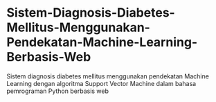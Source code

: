# Sistem-Diagnosis-Diabetes-Mellitus-Menggunakan-Pendekatan-Machine-Learning-Berbasis-Web
Sistem diagnosis diabetes mellitus menggunakan pendekatan Machine Learning dengan algoritma Support Vector Machine dalam bahasa pemrograman Python berbasis web 
